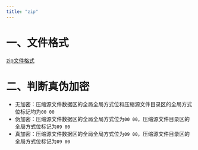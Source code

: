 ```yaml
---
title: "zip"
---
```


# 一、文件格式

[zip文件格式](/docs/ctf/knowledge/file/file-struct/#1-zip)

# 二、判断真伪加密

- 无加密：压缩源文件数据区的全局全局方式位和压缩源文件目录区的全局方式位标记均为`00 00`
- 伪加密：压缩源文件数据区的全局全局方式位为`00 00`，压缩源文件目录区的全局方式位标记为`09 00`
- 真加密：压缩源文件数据区的全局全局方式位为`09 00`，压缩源文件目录区的全局方式位标记为`09 00`
